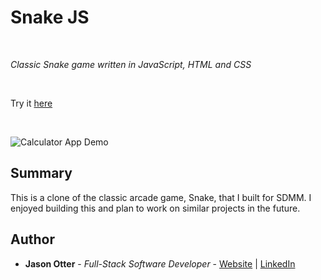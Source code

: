 # Snake JS

<br>

_Classic Snake game written in JavaScript, HTML and CSS_

<br>

Try it [here](https://j-otterbox.github.io/js-snake/)

<br>

![Calculator App Demo](https://github.com/j-otterbox/js-calculator/blob/main/calc-app-demo.gif "Calculator app in use")

## Summary

This is a clone of the classic arcade game, Snake, that I built for SDMM. I enjoyed building this and plan to work on similar projects in the future.

## Author

* **Jason Otter** - *Full-Stack Software Developer* - [Website](https://jason-otter.netlify.app/) | [LinkedIn](https://www.linkedin.com/in/jason-otter/)

